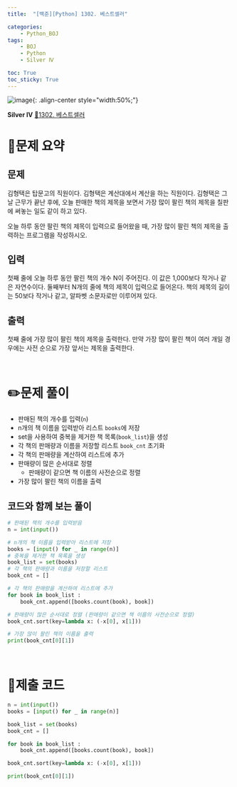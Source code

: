 ```yaml
---
title:  "[백준][Python] 1302. 베스트셀러" 

categories: 
    - Python_BOJ
tags: 
    - BOJ
    - Python
    - Silver Ⅳ

toc: True
toc_sticky: True
---
```

![image](https://github.com/user-attachments/assets/32319fe8-99e9-4031-b5d1-9f1909b510dc){: .align-center style="width:50%;"}

**Silver Ⅳ** 
[🔗1302. 베스트셀러](https://www.acmicpc.net/problem/1302)

# 📝문제 요약
## 문제

김형택은 탑문고의 직원이다. 김형택은 계산대에서 계산을 하는 직원이다. 김형택은 그날 근무가 끝난 후에, 오늘 판매한 책의 제목을 보면서 가장 많이 팔린 책의 제목을 칠판에 써놓는 일도 같이 하고 있다.

오늘 하루 동안 팔린 책의 제목이 입력으로 들어왔을 때, 가장 많이 팔린 책의 제목을 출력하는 프로그램을 작성하시오.

## 입력

첫째 줄에 오늘 하루 동안 팔린 책의 개수 N이 주어진다. 이 값은 1,000보다 작거나 같은 자연수이다. 둘째부터 N개의 줄에 책의 제목이 입력으로 들어온다. 책의 제목의 길이는 50보다 작거나 같고, 알파벳 소문자로만 이루어져 있다.

## 출력

첫째 줄에 가장 많이 팔린 책의 제목을 출력한다. 만약 가장 많이 팔린 책이 여러 개일 경우에는 사전 순으로 가장 앞서는 제목을 출력한다.


<br>

# ✏️문제 풀이
- 판매된 책의 개수를 입력(`n`)
- n개의 책 이름을 입력받아 리스트 `books`에 저장
- set을 사용하여 중복을 제거한 책 목록(`book_list`)을 생성
- 각 책의 판매량과 이름을 저장할 리스트 `book_cnt` 초기화
- 각 책의 판매량을 계산하여 리스트에 추가
- 판매량이 많은 순서대로 정렬
    - 판매량이 같으면 책 이름의 사전순으로 정렬
- 가장 많이 팔린 책의 이름을 출력

## 코드와 함께 보는 풀이

```python
# 판매된 책의 개수를 입력받음
n = int(input())

# n개의 책 이름을 입력받아 리스트에 저장
books = [input() for _ in range(n)]
# 중복을 제거한 책 목록을 생성
book_list = set(books)
# 각 책의 판매량과 이름을 저장할 리스트
book_cnt = []

# 각 책의 판매량을 계산하여 리스트에 추가
for book in book_list :
    book_cnt.append([books.count(book), book])

# 판매량이 많은 순서대로 정렬 (판매량이 같으면 책 이름의 사전순으로 정렬)
book_cnt.sort(key=lambda x: (-x[0], x[1]))

# 가장 많이 팔린 책의 이름을 출력
print(book_cnt[0][1])

```

<br>

# 💯제출 코드
```python
n = int(input())
books = [input() for _ in range(n)]

book_list = set(books)
book_cnt = []

for book in book_list :
    book_cnt.append([books.count(book), book])

book_cnt.sort(key=lambda x: (-x[0], x[1]))

print(book_cnt[0][1])
```